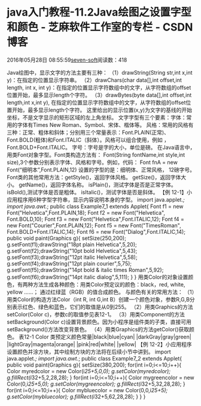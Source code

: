 
# java入门教程-11.2Java绘图之设置字型和颜色 -  芝麻软件工作室的专栏 - CSDN博客


2016年05月28日 08:55:59[seven-soft](https://me.csdn.net/softn)阅读数：418


Java绘图中，显示文字的方法主要有三种：
（1）drawString(String str,int x,int y)：在指定的位置显示字符串。
（2）drawChars(char data[],int offset,int length, int x, int y)：在指定的位置显示字符数组中的文字，从字符数组的offset位置开始，最多显示length个字符。
（3）drawBytes(byte data[],int offset,int length,int x,int y), 在指定的位置显示字符数组中的文字，从字符数组的offset位置开始，最多显示length个字符。
这里给出的显示位置(x,y)为文字的基线的开始坐标，不是文字显示的矩形区域的左上角坐标。
文字字型有三个要素：字体：常用的字体有Times New Roman、Symbol、宋体、楷体等。
风格：常用的风格有三种：正常、粗体和斜体；分别用三个常量表示：Font.PLAIN(正常)、Font.BOLD(粗体)和Font.ITALIC（斜体）。风格可以组合使用，例如 ，Font.BOLD+Font.ITALIC。
字号：字号是字的大小，单位是磅。
在Java语言中，用类Font对象字型。Font类构造方法有：
Font(String fontName,int style,int size),3个参数分别表示字体、风格和字号。例如，代码：
Font fnA = new Font(“细明本”,Font.PLAIN,12)
设置的字型的是：细明体、正常风格， 12磅字号。
Font类的其他常用方法：getStyle()，返回字体风格。
getSize()，返回字体大小。
getName()，返回字体名称。
isPlain()，测试字体是否是正常字体。
isBold(),测试字体是否是粗体。
isItalic()，测试字体是否是斜体。
【例 12-1】小应用程序用6种字型字符串，显示内容说明本身的字型。
import java.applet.*;
import java.awt.*;
public class Example7_1 extends Applet{
Font f1 = new Font("Helvetica",Font.PLAIN,18);
Font f2 = new Font("Helvetica", Font.BOLD,10);
Font f3 = new Font("Helvetica",Font.ITALIC,12);
Font f4 = new Font("Courier",Font.PLAIN,12);
Font f5 = new Font("TimesRoman", Font.BOLD+Font.ITALIC,14);
Font f6 = new Font("Dialog",Font.ITALIC,14);
public void paint(Graphics g){
setSize(250,200);
g.setFont(f1);drawString("18pt plain Helvetica",5,20);
g.setFont(f2);drawString("10pt bold Helvetica",5,43);
g.setFont(f3);drawString("12pt italic Helvetica",5,58);
g.setFont(f4);drawString("12pt plain courier",5,75);
g.setFont(f5);drawString("14pt bold & italic times Roman",5,92);
g.setFont(f6);drawString("14pt italic dialog",5,111);
}
}
用类Color的对象设置颜色，有两种方法生成各种颜色：用类Color预定议的颜色：black，red, white, yellow ……；
通过红绿蓝（RGB）的值合成颜色。
与颜色有关的常用方法：
（1）用类Color的构造方法Color（int R, int G,int B）创建一个颜色对象，参数R,G,B分别表示红色、绿色和蓝色，它们的取值是从0到255。
（2）用类Graphics的方法setColor(Color c)，参数c的取值参见表12-1。
（3）用类Component的方法setBackground(Color c)设置背景颜色。因为小程序是组件类的子类，直接可用setBackground()方法改变背景色。
（4）用类Graphics的方法getColor()获取颜色。
表12-1 Color 类预定义颜色常量|black|blue|cyan|
|darkGray|gray|green|
|lightGray|magenta|orange|
|pink|red|white|
|yellow|
【例 12-2】小应用程序设置颜色并涂方块，其中绘制方块的方法将在后续小节中讲到。
import java.applet.*;
import java.awt.*;
public class Example7_2 extends Applet{
public void paint(Graphics g){
setSize(380,200);
for(int i=0;i<=10;i++){
Color myredcolor = new Color(i*25+5,0,0);
g.setColor(myredcolor);
g.fillRect(i*32+5,2,28,28);
}
for(int i=0;i<=10;i++){
Color mygreencolor = new Color(0,i*25+5,0);
g.setColor(mygreencolor);
g.fillRect(i*32+5,32,28,28);
}
for(int i=0;i<=10;i++){
Color mybluecolor = new Color(0,0,i*25+5);
g.setColor(mybluecolor);
g.fillRect(i*32+5,62,28,28);
}
}
}

